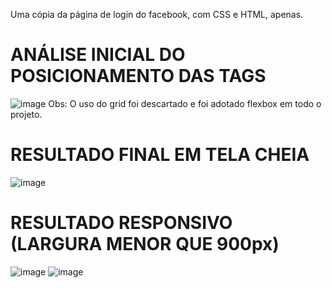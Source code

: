 Uma cópia da página de login do facebook, com CSS e HTML, apenas.

# ANÁLISE INICIAL DO POSICIONAMENTO DAS TAGS 
![image](https://user-images.githubusercontent.com/73514316/208516928-495ae28c-ed8e-464b-8c09-2ee4b6d22f62.png)
Obs: O uso do grid foi descartado e foi adotado flexbox em todo o projeto.

# RESULTADO FINAL EM TELA CHEIA 
![image](https://user-images.githubusercontent.com/73514316/208776179-34439888-615f-4c8d-bea4-bfe757883ff9.png)

# RESULTADO RESPONSIVO (LARGURA MENOR QUE 900px)
![image](https://user-images.githubusercontent.com/73514316/208776295-474684c3-d6d5-40c6-b137-cb355366a5f5.png)
![image](https://user-images.githubusercontent.com/73514316/208776336-2cc38649-7f39-4e38-9d58-fcf1737ac139.png)

